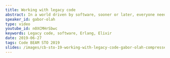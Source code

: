 ```yaml
---
title: Working with legacy code
abstract: In a world driven by software, sooner or later, everyone needs to develop code left behind by somebody else. In this talk, we discuss what is legacy code, how to understand it, and the required mindset needed to tackle it. Since dealing with legacy is mostly about understanding the code, we provide some ideas of what tools to use on the BEAM platform to ease grokking the legacy system. Through battle stories, we provide examples which challenge the job of future developers, suggesting how to avoid them.
speaker_id: gabor-olah
type: video
youtube_id: n0XCMHrSbwc
keywords: Legacy code, software, Erlang, Elixir
date: 2019-06-27
tags: Code BEAM STO 2019
slides: /images/cb-sto-19-working-with-legacy-code-gabor-olah-compressed.pdf
---
```


